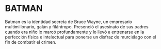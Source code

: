 # BATMAN

Batman es la identidad secreta de Bruce Wayne, un empresario multimillonario, galán y filántropo. 
Presenció el asesinato de sus padres cuando era niño lo marcó profundamente y lo llevó a entrenarse en la perfección física e 
intelectual para ponerse un disfraz de murciélago con el fin de combatir el crimen.
